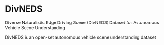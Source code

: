 # DivNEDS
Diverse Naturalistic Edge Driving Scene (DivNEDS) Dataset for Autonomous Vehicle Scene Understanding

DivNEDS is an open-set autonomous vehicle scene understanding dataset
